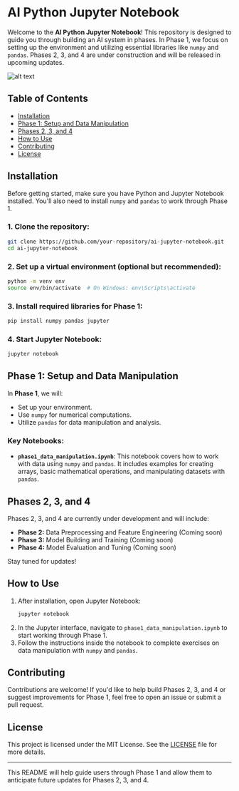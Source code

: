 # AI Python Jupyter Notebook

Welcome to the **AI Python Jupyter Notebook**! This repository is designed to guide you through building an AI system in phases. In Phase 1, we focus on setting up the environment and utilizing essential libraries like `numpy` and `pandas`. Phases 2, 3, and 4 are under construction and will be released in upcoming updates.

![alt text](https://www.damcogroup.com/wp-content/uploads/2023/12/python-for-ai-and-ml.jpg)

## Table of Contents

- [Installation](#installation)
- [Phase 1: Setup and Data Manipulation](#phase-1-setup-and-data-manipulation)
- [Phases 2, 3, and 4](#phases-2-3-and-4)
- [How to Use](#how-to-use)
- [Contributing](#contributing)
- [License](#license)

## Installation

Before getting started, make sure you have Python and Jupyter Notebook installed. You'll also need to install `numpy` and `pandas` to work through Phase 1.

### 1. Clone the repository:
```bash
git clone https://github.com/your-repository/ai-jupyter-notebook.git
cd ai-jupyter-notebook
```

### 2. Set up a virtual environment (optional but recommended):
```bash
python -m venv env
source env/bin/activate  # On Windows: env\Scripts\activate
```

### 3. Install required libraries for Phase 1:
```bash
pip install numpy pandas jupyter
```

### 4. Start Jupyter Notebook:
```bash
jupyter notebook
```

## Phase 1: Setup and Data Manipulation

In **Phase 1**, we will:
- Set up your environment.
- Use `numpy` for numerical computations.
- Utilize `pandas` for data manipulation and analysis.

### Key Notebooks:
- **`phase1_data_manipulation.ipynb`**: This notebook covers how to work with data using `numpy` and `pandas`. It includes examples for creating arrays, basic mathematical operations, and manipulating datasets with `pandas`.

## Phases 2, 3, and 4

Phases 2, 3, and 4 are currently under development and will include:
- **Phase 2:** Data Preprocessing and Feature Engineering (Coming soon)
- **Phase 3:** Model Building and Training (Coming soon)
- **Phase 4:** Model Evaluation and Tuning (Coming soon)

Stay tuned for updates!

## How to Use

1. After installation, open Jupyter Notebook:
    ```bash
    jupyter notebook
    ```
2. In the Jupyter interface, navigate to `phase1_data_manipulation.ipynb` to start working through Phase 1.
3. Follow the instructions inside the notebook to complete exercises on data manipulation with `numpy` and `pandas`.

## Contributing

Contributions are welcome! If you'd like to help build Phases 2, 3, and 4 or suggest improvements for Phase 1, feel free to open an issue or submit a pull request.

## License

This project is licensed under the MIT License. See the [LICENSE](LICENSE) file for more details.

---

This README will help guide users through Phase 1 and allow them to anticipate future updates for Phases 2, 3, and 4.
